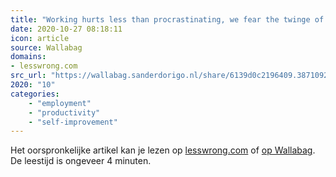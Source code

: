 ```yaml
---
title: "Working hurts less than procrastinating, we fear the twinge of starting - LessWrong"
date: 2020-10-27 08:18:11
icon: article
source: Wallabag
domains:
- lesswrong.com
src_url: "https://wallabag.sanderdorigo.nl/share/6139d0c2196409.38710927"
2020: "10"
categories:
    - "employment"
    - "productivity"
    - "self-improvement"
---
```

Het oorspronkelijke artikel kan je lezen op [lesswrong.com](https://www.lesswrong.com/posts/9o3QBg2xJXcRCxGjS/working-hurts-less-than-procrastinating-we-fear-the-twinge) of [op Wallabag](https://wallabag.sanderdorigo.nl/share/6139d0c2196409.38710927). De leestijd is ongeveer 4 minuten.